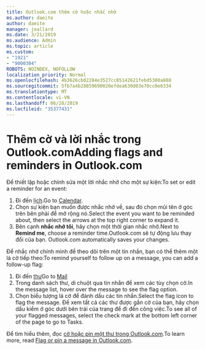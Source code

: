 ```yaml
---
title: Outlook.com thêm cờ hoặc nhắc nhở
ms.author: daeite
author: daeite
manager: joallard
ms.date: 3/21/2019
ms.audience: Admin
ms.topic: article
ms.custom:
- "1921"
- "9000304"
ROBOTS: NOINDEX, NOFOLLOW
localization_priority: Normal
ms.openlocfilehash: 4b3626cb02284e3527cc85142621febd5380a888
ms.sourcegitcommit: 5fb7a4b28859690020efdea630d03e70cc0e6334
ms.translationtype: MT
ms.contentlocale: vi-VN
ms.lasthandoff: 06/28/2019
ms.locfileid: "35377431"
---
```

# <a name="adding-flags-and-reminders-in-outlookcom"></a><span data-ttu-id="f35bb-102">Thêm cờ và lời nhắc trong Outlook.com</span><span class="sxs-lookup"><span data-stu-id="f35bb-102">Adding flags and reminders in Outlook.com</span></span>

<span data-ttu-id="f35bb-103">Để thiết lập hoặc chỉnh sửa một lời nhắc nhở cho một sự kiện:</span><span class="sxs-lookup"><span data-stu-id="f35bb-103">To set or edit a reminder for an event:</span></span>

1. <span data-ttu-id="f35bb-104">Đi đến [lịch](https://outlook.live.com/calendar/).</span><span class="sxs-lookup"><span data-stu-id="f35bb-104">Go to [Calendar](https://outlook.live.com/calendar/).</span></span>
1. <span data-ttu-id="f35bb-105">Chọn sự kiện bạn muốn được nhắc nhở về, sau đó chọn mũi tên ở góc trên bên phải để mở rộng nó.</span><span class="sxs-lookup"><span data-stu-id="f35bb-105">Select the event you want to be reminded about, then select the arrows at the top right corner to expand it.</span></span>
1. <span data-ttu-id="f35bb-106">Bên cạnh **nhắc nhở tôi**, hãy chọn một thời gian nhắc nhở.</span><span class="sxs-lookup"><span data-stu-id="f35bb-106">Next to **Remind me**, choose a reminder time.</span></span><span data-ttu-id="f35bb-107">Outlook.com sẽ tự động lưu thay đổi của bạn.</span><span class="sxs-lookup"><span data-stu-id="f35bb-107"> Outlook.com automatically saves your changes.</span></span>

<span data-ttu-id="f35bb-108">Để nhắc nhở chính mình để theo dõi trên một tin nhắn, bạn có thể thêm một lá cờ tiếp theo:</span><span class="sxs-lookup"><span data-stu-id="f35bb-108">To remind yourself to follow up on a message, you can add a follow-up flag:</span></span>

1. <span data-ttu-id="f35bb-109">Đi đến [thư](https://outlook.live.com/mail/)</span><span class="sxs-lookup"><span data-stu-id="f35bb-109">Go to [Mail](https://outlook.live.com/mail/)</span></span>
1. <span data-ttu-id="f35bb-110">Trong danh sách thư, di chuột qua tin nhắn để xem các tùy chọn cờ.</span><span class="sxs-lookup"><span data-stu-id="f35bb-110">In the message list, hover over the message to see the flag option.</span></span>
1. <span data-ttu-id="f35bb-111">Chọn biểu tượng lá cờ để đánh dấu các tin nhắn.</span><span class="sxs-lookup"><span data-stu-id="f35bb-111">Select the flag icon to flag the message.</span></span> <span data-ttu-id="f35bb-112">Để xem tất cả các thư được gắn cờ của bạn, hãy chọn dấu kiểm ở góc dưới bên trái của trang để đi đến công việc.</span><span class="sxs-lookup"><span data-stu-id="f35bb-112">To see all of your flagged messages, select the check mark at the bottom left corner of the page to go to Tasks.</span></span>
 
<span data-ttu-id="f35bb-113">Để tìm hiểu thêm, đọc [cờ hoặc pin một thư trong Outlook.com](https://support.office.com/article/8e911e69-30d6-4cc8-8c71-a1163560618a).</span><span class="sxs-lookup"><span data-stu-id="f35bb-113">To learn more, read [Flag or pin a message in Outlook.com](https://support.office.com/article/8e911e69-30d6-4cc8-8c71-a1163560618a).</span></span>

